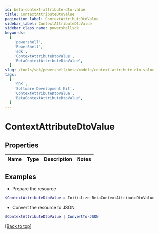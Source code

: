 ```yaml
---
id: beta-context-attribute-dto-value
title: ContextAttributeDtoValue
pagination_label: ContextAttributeDtoValue
sidebar_label: ContextAttributeDtoValue
sidebar_class_name: powershellsdk
keywords:
  [
    'powershell',
    'PowerShell',
    'sdk',
    'ContextAttributeDtoValue',
    'BetaContextAttributeDtoValue',
  ]
slug: /tools/sdk/powershell/beta/models/context-attribute-dto-value
tags:
  [
    'SDK',
    'Software Development Kit',
    'ContextAttributeDtoValue',
    'BetaContextAttributeDtoValue',
  ]
---
```


# ContextAttributeDtoValue

## Properties

| Name | Type | Description | Notes |
| ---- | ---- | ----------- | ----- |

## Examples

- Prepare the resource

```powershell
$ContextAttributeDtoValue = Initialize-BetaContextAttributeDtoValue
```

- Convert the resource to JSON

```powershell
$ContextAttributeDtoValue | ConvertTo-JSON
```

[[Back to top]](#)
